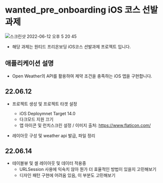 
# wanted_pre_onboarding iOS 코스 선발과제
![스크린샷 2022-06-12 오후 5 20 45](https://user-images.githubusercontent.com/95316662/173225136-5c6c3940-ab88-4480-8efb-ae8231a98c9f.png)
* 해당 과제는 원티드 프리온보딩 iOS코스 션발과제 프로젝트 입니다.

## 애플리케이션 설명
* Open Weather의 API를 활용하여 제약 조건을 충족하는 iOS 앱을 구현합니다.

## 22.06.12
* 프로젝트 생성 및 프로젝트 타겟 설정
  * iOS Deploymnet Target 14.0
  * 다크모드 지원 끄기
  * 앱 아이콘 및 런치스크린 설정 / 이미지 출처: https://www.flaticon.com/

* 레이아웃 구성 및 weather api 발급, 파일 정리

## 22.06.14
* 테이블뷰 및 셀 레이아웃 및 데이터 적용중
  * URLSession 사용에 익숙치 않아 뭔가 더 효율적인 방법이 있을지 고민해보기
  * 디자인 패턴 구현에 어려움 있음, 이 부분도 고민해보기 
